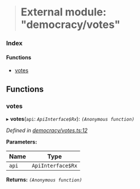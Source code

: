 > # External module: "democracy/votes"

### Index

#### Functions

* [votes](_democracy_votes_.md#votes)

## Functions

###  votes

▸ **votes**(`api`: *`ApiInterface$Rx`*): *`(Anonymous function)`*

*Defined in [democracy/votes.ts:12](https://github.com/polkadot-js/api/blob/917168a/packages/api-derive/src/democracy/votes.ts#L12)*

**Parameters:**

Name | Type |
------ | ------ |
`api` | `ApiInterface$Rx` |

**Returns:** *`(Anonymous function)`*